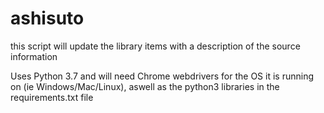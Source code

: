 # ashisuto

this script will update the library items with a description of the source information

Uses Python 3.7 and will need Chrome webdrivers for the OS it is running on (ie Windows/Mac/Linux), aswell as the python3 libraries in the requirements.txt file
